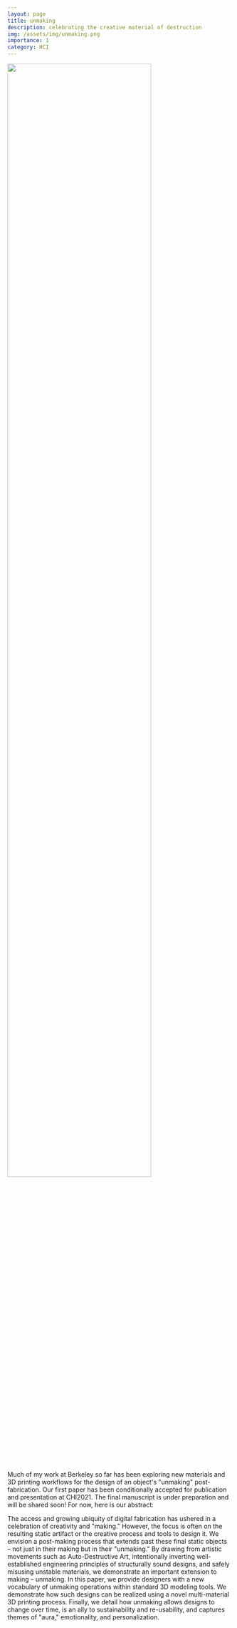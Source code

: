 ```yaml
---
layout: page
title: unmaking
description: celebrating the creative material of destruction
img: /assets/img/unmaking.png
importance: 1
category: HCI
---
```

<div class="row justify-content-sm-center">
        <img src="{{ '/assets/img/unmaking.png' | relative_url }}" alt="" title="unmaking" width="80%" height="80%"/>
</div>
<br><br>
Much of my work at Berkeley so far has been exploring new materials and 3D printing workflows for the design of an object's "unmaking" post-fabrication. Our first paper has been conditionally accepted for publication and presentation at CHI2021. The final manuscript is under preparation and will be shared soon! For now, here is our abstract:

The access and growing ubiquity of digital fabrication has ushered in a celebration of creativity and "making."  However, the focus is often on the resulting static artifact or the creative process and tools to design it. We envision a post-making process that extends past these final static objects – not just in their making but in their "unmaking."  By drawing from artistic movements such as Auto-Destructive Art, intentionally inverting well-established engineering principles of structurally sound designs, and safely misusing unstable materials, we demonstrate an important extension to making – unmaking.  In this paper, we provide designers with a new vocabulary of unmaking operations within standard 3D modeling tools. We demonstrate how such designs can be realized using a novel multi-material 3D printing process. Finally, we detail how unmaking allows designs to change over time, is an ally to sustainability and re-usability, and captures themes of "aura," emotionality, and personalization.
